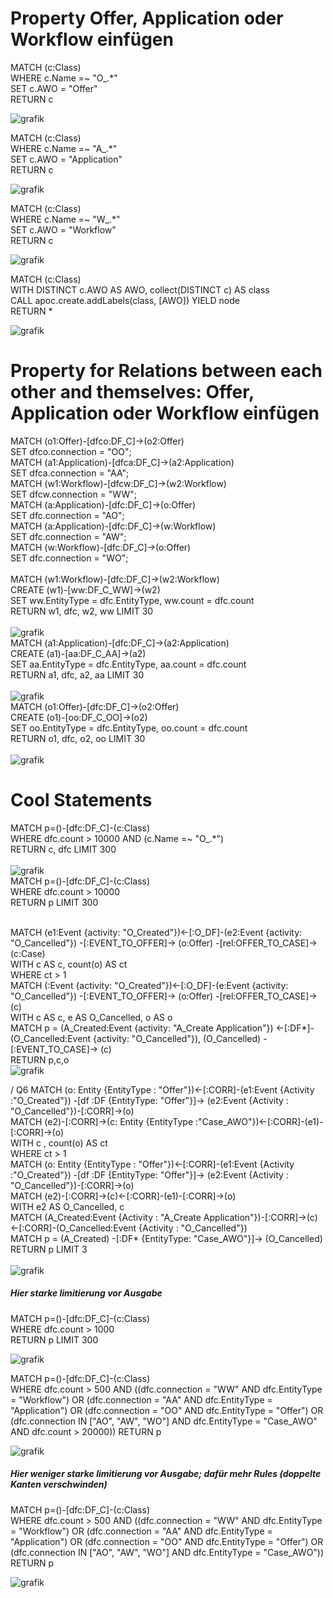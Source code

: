 
<H1>Property Offer, Application oder Workflow einfügen</H1>

MATCH (c:Class) <br>
WHERE c.Name =~ "O_.*" <br>
SET c.AWO = "Offer" <br>
RETURN c <br>

 ![grafik](https://user-images.githubusercontent.com/62024017/214136894-d196d971-25f1-49f4-8e0c-f7ffbc84ad70.png)

MATCH (c:Class) <br>
WHERE c.Name =~ "A_.*" <br>
SET c.AWO = "Application" <br>
RETURN c <br>

![grafik](https://user-images.githubusercontent.com/62024017/214137666-c8d1108f-f0a3-4878-a42a-79cf6b9092c8.png)

MATCH (c:Class) <br>
WHERE c.Name =~ "W_.*" <br>
SET c.AWO = "Workflow" <br>
RETURN c <br>

![grafik](https://user-images.githubusercontent.com/62024017/214137760-25b0e866-e9ba-430a-a6b2-0c624e44b132.png)



MATCH (c:Class) <br>
WITH DISTINCT c.AWO AS AWO, collect(DISTINCT c) AS class <br>
CALL apoc.create.addLabels(class, [AWO]) YIELD node <br>
RETURN *  <br>

![grafik](https://user-images.githubusercontent.com/62024017/214137951-4f382f5b-4f14-42b2-8bcd-f12c80ce1564.png)



<H1>Property for Relations between each other and themselves: Offer, Application oder Workflow einfügen</H1>

MATCH (o1:Offer)-[dfco:DF_C]->(o2:Offer) <br>
SET dfco.connection = "OO"; <br>
MATCH (a1:Application)-[dfca:DF_C]->(a2:Application) <br>
SET dfca.connection = "AA"; <br>
MATCH (w1:Workflow)-[dfcw:DF_C]->(w2:Workflow) <br>
SET dfcw.connection = "WW"; <br>
MATCH (a:Application)-[dfc:DF_C]->(o:Offer) <br>
SET dfc.connection = "AO"; <br>
MATCH (a:Application)-[dfc:DF_C]->(w:Workflow) <br>
SET dfc.connection = "AW"; <br>
MATCH (w:Workflow)-[dfc:DF_C]->(o:Offer) <br>
SET dfc.connection = "WO"; <br>
<br>
MATCH (w1:Workflow)-[dfc:DF_C]->(w2:Workflow) <br>
CREATE (w1)-[ww:DF_C_WW]->(w2) <br>
SET ww.EntityType = dfc.EntityType, ww.count = dfc.count <br>
RETURN w1, dfc, w2, ww LIMIT 30 <br>
<br>
![grafik](https://user-images.githubusercontent.com/62024017/214142452-a57c6495-0def-4cb7-bbf7-608371092b71.png)
<br>
MATCH (a1:Application)-[dfc:DF_C]->(a2:Application) <br>
CREATE (a1)-[aa:DF_C_AA]->(a2) <br>
SET aa.EntityType = dfc.EntityType, aa.count = dfc.count <br>
RETURN a1, dfc, a2, aa LIMIT 30 <br>
<br>
![grafik](https://user-images.githubusercontent.com/62024017/214142722-89c6c9f5-f2bc-4b16-b3c3-58873227c26a.png)
<br>
MATCH (o1:Offer)-[dfc:DF_C]->(o2:Offer) <br>
CREATE (o1)-[oo:DF_C_OO]->(o2) <br>
SET oo.EntityType = dfc.EntityType, oo.count = dfc.count <br>
RETURN o1, dfc, o2, oo LIMIT 30 <br>
<br>
![grafik](https://user-images.githubusercontent.com/62024017/214142811-fe69bfaa-f11d-4d3c-b8af-99b51e83f6ae.png)





<H1>Cool Statements</H1>

MATCH p=()-[dfc:DF_C]-(c:Class)  <br>
WHERE dfc.count > 10000 AND (c.Name =~ "O_.*") <br>
RETURN c, dfc LIMIT 300<br>
<br>
![grafik](https://user-images.githubusercontent.com/62024017/214140635-6daf612d-33ea-498d-bcb9-d9431f052d4a.png)
<br>
MATCH p=()-[dfc:DF_C]-(c:Class) <br>
WHERE dfc.count > 10000 <br>
RETURN p LIMIT 300 <br>
<br>
 
MATCH  (e1:Event {activity: "O_Created"})<-[:O_DF]-(e2:Event {activity: "O_Cancelled"}) -[:EVENT_TO_OFFER]-> (o:Offer) -[rel:OFFER_TO_CASE]-> (c:Case) <br>
WITH  c AS c, count(o) AS ct  <br>
WHERE ct > 1  <br>
MATCH (:Event {activity: "O_Created"})<-[:O_DF]-(e:Event {activity: "O_Cancelled"}) -[:EVENT_TO_OFFER]-> (o:Offer) -[rel:OFFER_TO_CASE]-> (c) <br>
WITH c AS c, e AS O_Cancelled, o AS o <br>
MATCH p = (A_Created:Event {activity: "A_Create Application"}) <-[:DF*]-(O_Cancelled:Event {activity: "O_Cancelled"}), (O_Cancelled) -[:EVENT_TO_CASE]-> (c) <br>
RETURN p,c,o <br>
![grafik](https://user-images.githubusercontent.com/62024017/214145227-d4682236-2322-4eed-95bd-7d84d6b78043.png) 


/ Q6
MATCH (o: Entity {EntityType : "Offer"})<-[:CORR]-(e1:Event {Activity :"O_Created"}) -[df :DF {EntityType: "Offer"}]-> (e2:Event {Activity : "O_Cancelled"})-[:CORR]->(o) <br>
MATCH (e2)-[:CORR]->(c: Entity {EntityType :"Case_AWO"})<-[:CORR]-(e1)-[:CORR]->(o) <br>
WITH c , count(o) AS ct <br>
WHERE ct > 1 <br>
MATCH (o: Entity {EntityType : "Offer"})<-[:CORR]-(e1:Event {Activity :"O_Created"}) -[df :DF {EntityType: "Offer"}]-> (e2:Event {Activity : "O_Cancelled"})-[:CORR]->(o) <br>
MATCH (e2)-[:CORR]->(c)<-[:CORR]-(e1)-[:CORR]->(o) <br>
WITH e2 AS O_Cancelled, c <br>
MATCH (A_Created:Event {Activity : "A_Create Application"})-[:CORR]->(c)<-[:CORR]-(O_Cancelled:Event {Activity : "O_Cancelled"}) <br>
MATCH p = (A_Created) -[:DF* {EntityType: "Case_AWO"}]-> (O_Cancelled) <br>
RETURN p LIMIT 3 <br>
<br>
![grafik](https://user-images.githubusercontent.com/62024017/214144238-c1362b56-8374-4935-9582-7cc3e8993715.png)


<h5>Hier starke limitierung vor Ausgabe </h5>
MATCH p=()-[dfc:DF_C]-(c:Class) <br>
WHERE dfc.count > 1000 <br>
RETURN p LIMIT 300 <br>

![grafik](https://user-images.githubusercontent.com/62024017/214144543-5bf42e98-5bbf-454b-a887-c21a87b3fd51.png)



MATCH p=()-[dfc:DF_C]-(c:Class) <br>
WHERE dfc.count > 500 AND ((dfc.connection = "WW" AND dfc.EntityType = "Workflow") OR (dfc.connection = "AA" AND dfc.EntityType = "Application") OR (dfc.connection = "OO" AND dfc.EntityType = "Offer") OR (dfc.connection IN ["AO", "AW", "WO"] AND dfc.EntityType = "Case_AWO" AND dfc.count > 20000))
RETURN p <br>

 ![grafik](https://user-images.githubusercontent.com/62024017/214143612-f8d8d8f3-3d44-44d0-aa4b-179adc857d8b.png)
 
 <h5>Hier weniger starke limitierung vor Ausgabe; dafür mehr Rules (doppelte Kanten verschwinden) </h5>
  
MATCH p=()-[dfc:DF_C]-(c:Class) <br>
WHERE dfc.count > 500 AND ((dfc.connection = "WW" AND dfc.EntityType = "Workflow") OR (dfc.connection = "AA" AND dfc.EntityType = "Application") OR (dfc.connection = "OO" AND dfc.EntityType = "Offer") OR (dfc.connection IN ["AO", "AW", "WO"] AND dfc.EntityType = "Case_AWO")) <br>
RETURN p <br>

![grafik](https://user-images.githubusercontent.com/62024017/214146082-8fb264d8-42da-4950-8097-64eae8213942.png)


